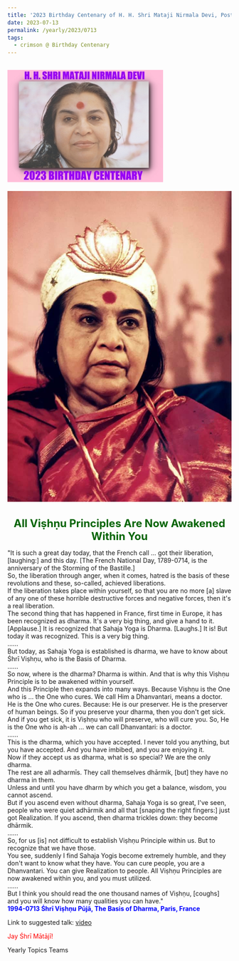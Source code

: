 ```yaml
---
title: '2023 Birthday Centenary of H. H. Shri Mataji Nirmala Devi, Post 21'
date: 2023-07-13
permalink: /yearly/2023/0713
tags:
  - crimson @ Birthday Centenary
---
```


<br>
<div style="text-align: left"><img src="/images/100Years.jpg" width="350" /></div><br>

<div style="text-align: center"><img src="/images/image1203Photo_credit_Colin_Heinsen.png" /></div>

<br>
<p style="color:DarkGreen; text-align:center">
<font size="+2"><b>All Viṣhṇu Principles Are Now Awakened Within You</b><br></font>
</p>

<p>
"It is such a great day today, that the French call ... got their liberation, [laughing:] and this day. [The French National Day, 1789-0714, is the anniversary of the Storming of the Bastille.]<br>
So, the liberation through anger, when it comes, hatred is the basis of these revolutions and these, so-called, achieved liberations.<br>
If the liberation takes place within yourself, so that you are no more [a] slave of any one of these horrible destructive forces and negative forces, then it's a real liberation.<br>
The second thing that has happened in France, first time in Europe, it has been recognized as dharma. It's a very big thing, and give a hand to it. [Applause.] It is recognized that Sahaja Yoga is Dharma. [Laughs.] It is! But today it was recognized. This is a very big thing.<br>
......<br>
But today, as Sahaja Yoga is established is dharma, we have to know about Śhrī Viṣhṇu, who is the Basis of Dharma.<br>
......<br>
So now, where is the dharma? Dharma is within. And that is why this Viṣhṇu Principle is to be awakened within yourself.<br> 
And this Principle then expands into many ways. Because Viṣhṇu is the One who is ... the One who cures. We call Him a Dhanvantari, means a doctor. He is the One who cures. Because: He is our preserver. He is the preserver of human beings. So if you preserve your dharma, then you don't get sick. And if you get sick, it is Viṣhṇu who will preserve, who will cure you. So, He is the One who is ah-ah ... we can call Dhanvantari: is a doctor.<br>
......<br>
This is the dharma, which you have accepted. I never told you anything, but you have accepted. And you have imbibed, and you are enjoying it.<br>
Now if they accept us as dharma, what is so special? We are the only dharma.<br>
The rest are all adharmīs. They call themselves dhārmik, [but] they have no dharma in them.<br>
Unless and until you have dharm by which you get a balance, wisdom, you cannot ascend.<br>
But if you ascend even without dharma, Sahaja Yoga is so great, I've seen, people who were quiet adhārmik and all that [snaping the right fingers:] just got Realization. If you ascend, then dharma trickles down: they become dhārmik.<br>
......<br>
So, for us [is] not difficult to establish Viṣhṇu Principle within us. But to recognize that we have those.<br>
You see, suddenly I find Sahaja Yogis become extremely humble, and they don't want to know what they have. You can cure people, you are a Dhanvantari. You can give Realization to people. All Viṣhṇu Principles are now awakened within you, and you must utilized. <br>
......<br>
But I think you should read the one thousand names of Viṣhṇu, [coughs] and you will know how many qualities you can have."<br>
<font color="blue"><b>1994-0713 Śhrī Viṣhṇu Pūjā, The Basis of Dharma, Paris, France</b></font><br>
</p>

Link to suggested talk: <a href="https://vimeo.com/25159761"> video</a><br>

<p style="color:red;">Jay Śhrī Mātājī!<br></p>

<p>Yearly Topics Teams</p>